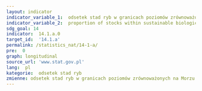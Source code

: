```yaml
---
layout: indicator
indicator_variable_1:  odsetek stad ryb w granicach poziomów zrównoważonych na Morzu Bałtyckim,odsetek zasobów rybnych w pełni wykorzystanych (fully exploited) na Morzu Bałtyckim,odsetek stad ryb które są nie w pełni wykorzystane (non-fully exploited) na Morzu Bałtyckim,odsetek stad ryb które są nadmiernie eksploatowane (overexploited) na Morzu Bałtyckim
indicator_variable_2:  proportion of stocks within sustainable biological limits on the Baltic Sea,proportion of stocks fully exploited on the Baltic Sea,proportion of stocks non-fully exploited on the Baltic Sea,proportion of stocks overexploited on the Baltic Sea
sdg_goal: 14
indicator:  14.1.a.0
target_id:  '14.1.a'
permalink: /statistics_nat/14-1-a/
pre:  0
graph: longitudinal
source_url: 'www.stat.gov.pl'
lang:  pl
kategorie:  odsetek stad ryb
zmienne: odsetek stad ryb w granicach poziomów zrównoważonych na Morzu Bałtyckim,odsetek zasobów rybnych w pełni wykorzystanych (fully exploited) na Morzu Bałtyckim,odsetek stad ryb które są nie w pełni wykorzystane (non-fully exploited) na Morzu Bałtyckim,odsetek stad ryb które są nadmiernie eksploatowane (overexploited) na Morzu Bałtyckim
---
```

